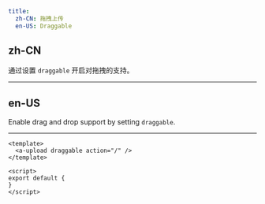 ```yaml
title:
  zh-CN: 拖拽上传
  en-US: Draggable
```

## zh-CN

通过设置 `draggable` 开启对拖拽的支持。

---

## en-US

Enable drag and drop support by setting `draggable`.

---

```vue
<template>
  <a-upload draggable action="/" />
</template>

<script>
export default {
}
</script>
```
